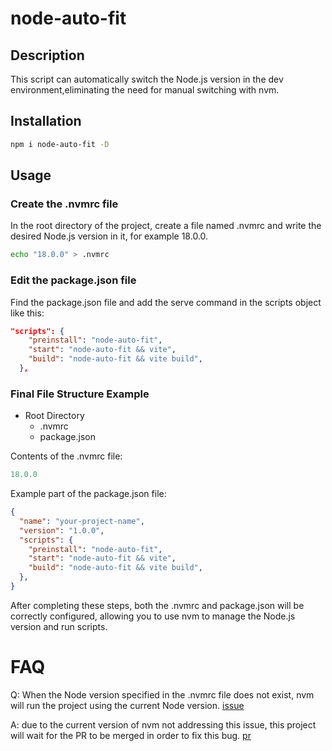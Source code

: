 
# node-auto-fit

## Description

This script can automatically switch the Node.js version in the dev environment,eliminating the need for manual switching with nvm.

## Installation
```bash
npm i node-auto-fit -D
```

## Usage
### Create the .nvmrc file
In the root directory of the project, create a file named .nvmrc and write the desired Node.js version in it, for example 18.0.0.

```bash
echo "18.0.0" > .nvmrc
```

### Edit the package.json file
Find the package.json file and add the serve command in the scripts object like this:
```json
"scripts": {
    "preinstall": "node-auto-fit",
    "start": "node-auto-fit && vite",
    "build": "node-auto-fit && vite build",
  },
```

### Final File Structure Example
- Root Directory
  - .nvmrc
  - package.json

Contents of the .nvmrc file:
```js
18.0.0
```
Example part of the package.json file:
```json
{
  "name": "your-project-name",
  "version": "1.0.0",
  "scripts": {
    "preinstall": "node-auto-fit",
    "start": "node-auto-fit && vite",
    "build": "node-auto-fit && vite build",
  },
}
```
After completing these steps, both the .nvmrc and package.json will be correctly configured, allowing you to use nvm to manage the Node.js version and run scripts.

# FAQ
Q: When the Node version specified in the .nvmrc file does not exist, nvm will run the project using the current Node version.  <a href="https://github.com/coreybutler/nvm-windows/issues/1068#issuecomment-2030246717">issue</a>

A: due to the current version of nvm not addressing this issue, this project will wait for the PR to be merged in order to fix this bug. <a href="https://github.com/coreybutler/nvm-windows/pull/1071">pr</a>
